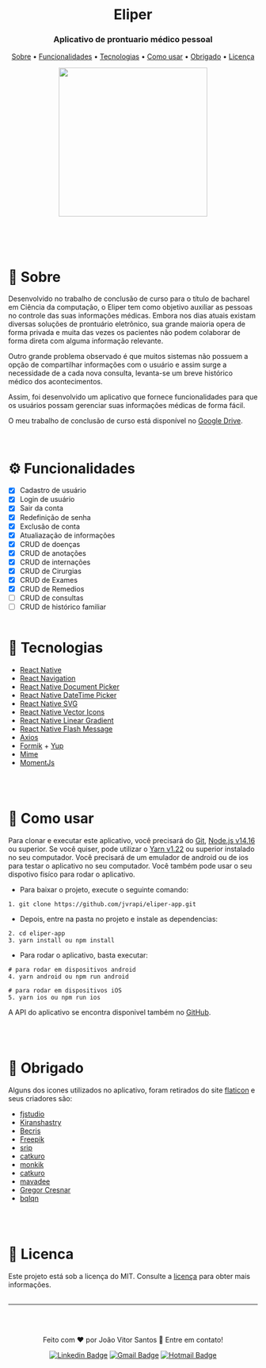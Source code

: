 <div align="center" >
	<h1 class="eliper">Eliper</h1>
	<h3> 
		Aplicativo de prontuario médico pessoal 
	</h3>
	<p >
		<a href="#sobre">Sobre</a> •
		<a href="#funcionalidades">Funcionalidades</a> • 
		<a href="#tecnologias">Tecnologias</a> • 
		<a href="#como-usar">Como usar</a> • 
		<a href="#obrigado">Obrigado</a> • 
		<a href="#licenca">Licença</a> 
	</p>
	<img src="https://user-images.githubusercontent.com/55202424/122609588-a0e31900-d054-11eb-8f86-068b81f69e83.gif" width="300" />
</div>
<br>




<br><br>

<h1 id='sobre'>📖 Sobre</h1>


Desenvolvido no trabalho de conclusão de curso para o título de bacharel em Ciência da computação,
o Eliper tem como objetivo auxiliar as pessoas no controle das suas informações médicas. Embora nos dias atuais existam diversas soluções de prontuário eletrônico, sua grande maioria opera de forma privada e muita das vezes os pacientes não podem colaborar de forma direta com alguma informação relevante.


Outro grande problema observado é que muitos sistemas não possuem a opção de compartilhar informações com o usuário e assim surge a necessidade de a cada nova consulta, levanta-se um breve histórico médico dos acontecimentos.


Assim, foi desenvolvido um aplicativo que fornece funcionalidades para que os usuários possam gerenciar suas informações médicas de forma fácil.

O meu trabalho de conclusão de curso está disponível no [Google Drive](https://drive.google.com/drive/folders/1DidhdKeYfi_1n8Ajigipc3R2GEGPfay6?usp=sharing).

<br>

<h1 id='funcionalidades'>⚙️ Funcionalidades</h1>

- [x] Cadastro de usuário
- [x] Login de usuário
- [x] Sair da conta
- [x] Redefinição de senha 
- [x] Exclusão de conta 
- [x] Atualiazação de informações 
- [x] CRUD de doenças 
- [x] CRUD de anotações 
- [x] CRUD de internações 
- [x] CRUD de Cirurgias 
- [x] CRUD de Exames 
- [x] CRUD de Remedios
-	[ ] CRUD de consultas
-	[ ] CRUD de histórico familiar
<br><br>

<h1 id='tecnologias'>🚀 Tecnologias</h1>

- [React Native](https://reactnative.dev)
- [React Navigation](https://reactnavigation.org)
- [React Native Document Picker](https://github.com/rnmods/react-native-document-picker)
- [React Native DateTime Picker](https://github.com/mmazzarolo/react-native-modal-datetime-picker)
- [React Native SVG](https://github.com/react-native-svg/react-native-svg)
- [React Native Vector Icons](https://github.com/oblador/react-native-vector-icons)
- [React Native Linear Gradient](https://github.com/react-native-linear-gradient/react-native-linear-gradient)
- [React Native Flash Message](https://github.com/lucasferreira/react-native-flash-message)
- [Axios](https://github.com/axios/axios)
- [Formik](https://formik.org/docs/overview) + [Yup](https://github.com/jquense/yup)
- [Mime](https://github.com/broofa/mime)
- [MomentJs](https://momentjs.com)



<br><br>

<h1 id='como-usar'>📱 Como usar</h1>

Para clonar e executar este aplicativo, você precisará do [Git](https://git-scm.com), [Node.js v14.16](nodejs.org/) ou superior. Se você quiser, pode utilizar o [Yarn v1.22](https://yarnpkg.com) ou superior instalado no seu computador. Você precisará de um emulador de android ou de ios para testar o aplicativo no seu computador. Você também pode usar o seu dispotivo fisíco para rodar o aplicativo.

- Para baixar o projeto, execute o seguinte comando:
```
1. git clone https://github.com/jvrapi/eliper-app.git
```
- Depois, entre na pasta no projeto e instale as dependencias:

```
2. cd eliper-app
3. yarn install ou npm install
```

- Para rodar o aplicativo, basta executar:
```
# para rodar em dispositivos android
4. yarn android ou npm run android

# para rodar em dispositivos iOS
5. yarn ios ou npm run ios
```



A API do aplicativo se encontra disponivel também no [GitHub](https://github.com/jvrapi/eliper-server).

<br><br>

<h1 id="obrigado"> 📄 Obrigado </h1>

Alguns dos icones utilizados no aplicativo, foram retirados do site [flaticon](https://www.flaticon.com) e seus criadores são:

- <a href="https://www.flaticon.com/authors/fjstudio" title="fjstudio">fjstudio</a>
- <a href="https://www.flaticon.com/authors/Kiranshastry" title="Kiranshastry">Kiranshastry</a>
- <a href="https://www.flaticon.com/authors/Becris" title="Becris">Becris</a>
- <a href="https://www.flaticon.com/authors/Freepik" title="Freepik">Freepik</a>
- <a href="https://www.flaticon.com/authors/srip" title="srip">srip</a>
- <a href="https://www.flaticon.com/authors/catkuro" title="catkuro">catkuro</a>
- <a href="https://www.flaticon.com/authors/monkik" title="monkik">monkik</a>
- <a href="https://www.flaticon.com/authors/catkuro" title="catkuro">catkuro</a>
- <a href="https://www.flaticon.com/authors/mavadee" title="mavadee">mavadee</a>
- <a href="https://www.flaticon.com/authors/gregor-cresnar" title="Gregor Cresnar">Gregor Cresnar</a>
- <a href="https://www.flaticon.com/authors/bqlqn" title="bqlqn">bqlqn</a>


<br><br>

<h1 id="licenca">📝 Licenca</h1>

Este projeto está sob a licença do MIT. Consulte a [licença](LICENSE) para obter mais informações.
<br><br>

<hr>
<br><br>
<div align="center">
<a>

Feito com  ❤ por João Vitor Santos 👋 Entre em contato!



[![Linkedin Badge](https://img.shields.io/badge/-João%20Vitor-blue?style=flat-square&logo=Linkedin&logoColor=white&link=https://www.linkedin.com/in/joaovitorssdelima/)](https://www.linkedin.com/in/joaovitorssdelima/) 
[![Gmail Badge](https://img.shields.io/badge/-joaooviitoorr@gmail.com-c14438?style=flat-square&logo=Gmail&logoColor=white&link=mailto:joaooviitoorr@gmail.com)](mailto:joaooviitoorr@gmail.com) 
[![Hotmail Badge](https://img.shields.io/badge/-joaooviitorr@hotmail.com-0078d4?style=flat-square&logo=microsoft-outlook&logoColor=white&link=mailto:joaooviitorr@hotmail.com)](mailto:joaooviitorr@hotmail.com)

</div>